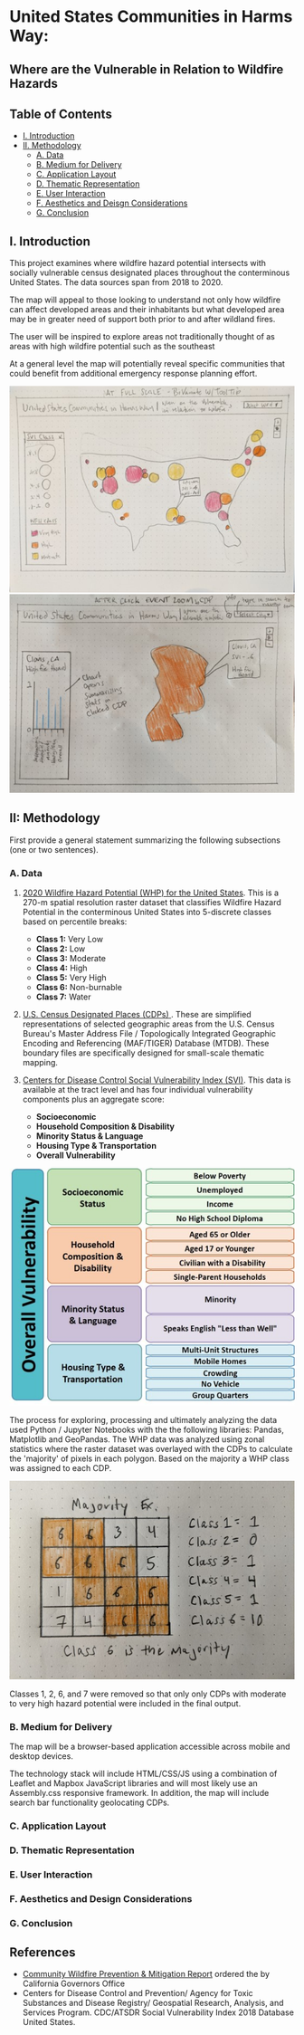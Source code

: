 # United States Communities in Harms Way:
## **Where are the Vulnerable in Relation to Wildfire Hazards**  

<!-- TOC -->

## Table of Contents
- [I. Introduction](#introduction)
- [II. Methodology](#II-Methodology)
   - [A. Data](#a-data)
   - [B. Medium for Delivery](#b-medium-for-delivery)
   - [C. Application Layout](#c-application-layout)
   - [D. Thematic Representation](#d-thematic-representation)
   - [E. User Interaction](#e-user-interaction)
   - [F. Aesthetics and Deisgn Considerations](#f-aesthetics-design-considerations)
   - [G. Conclusion](#g-conclusion)
   
<!-- /TOC -->

## I. Introduction  
This project examines where wildfire hazard potential intersects with socially vulnerable census designated places throughout the conterminous United States. The data sources span from 2018 to 2020. 

The map will appeal to those looking to understand not only how wildfire can affect developed areas and their inhabitants but what developed area may be in greater need of support both prior to and after wildland fires. 

The user will be inspired to explore areas not traditionally thought of as areas with high wildfire potential such as the southeast

At a general level the map will potentially reveal specific communities that could benefit from additional emergency response planning effort.

![Wire Frame 1](images/wireframe1.jpg)
![Wire Frame 2](images/wireframe2.jpg)

## II: Methodology  
First provide a general statement summarizing the following subsections (one or two sentences).

### A. Data  

1. [2020 Wildfire Hazard Potential (WHP) for the United States](https://www.fs.usda.gov/rmrs/datasets/wildfire-hazard-potential-united-states-270-m-version-2020-3rd-edition). This is a 270-m spatial resolution raster dataset that classifies Wildfire Hazard Potential in the conterminous United States into 5-discrete classes based on percentile breaks:   
       
    - **Class 1:** Very Low
    - **Class 2:** Low
    - **Class 3:** Moderate
    - **Class 4:** High
    - **Class 5:** Very High  
    - **Class 6:** Non-burnable  
    - **Class 7:** Water  

2. [U.S. Census Designated Places (CDPs) ](https://www2.census.gov/geo/tiger/GENZ2020/shp/cb_2020_us_place_500k.zip). These are simplified representations of selected geographic areas from the U.S. Census Bureau's Master Address File / Topologically Integrated Geographic Encoding and Referencing (MAF/TIGER) Database (MTDB). These boundary files are specifically designed for small-scale thematic mapping.    

3. [Centers for Disease Control Social Vulnerability Index (SVI)](https://www.atsdr.cdc.gov/placeandhealth/svi/documentation/SVI_documentation_2018.html). This data is available at the tract level and has four individual vulnerability components plus an aggregate score:  

    - **Socioeconomic**
    - **Household Composition & Disability**
    - **Minority Status & Language**
    - **Housing Type & Transportation**
    - **Overall Vulnerability**  

![SVI Classes](images/CDC-SVI-Variables.jpg)

The process for exploring, processing and ultimately analyzing the data used Python / Jupyter Notebooks with the the following libraries: Pandas, Matplotlib and GeoPandas. The WHP data was analyzed using zonal statistics where the raster dataset was overlayed with the CDPs to calculate the 'majority' of pixels in each polygon. Based on the majority a WHP class was assigned to each CDP.  

![Majority](images/majority.jpg)  

Classes 1, 2, 6, and 7 were removed so that only only CDPs with moderate to very high hazard potential were included in the final output.  

### B. Medium for Delivery  

The map will be a browser-based application accessible across mobile and desktop devices.  

The technology stack will include HTML/CSS/JS using a combination of Leaflet and Mapbox JavaScript libraries and will most likely use an Assembly.css responsive framework. In addition, the map will include search bar functionality geolocating CDPs.

### C. Application Layout  
### D. Thematic Representation  
### E. User Interaction  
### F. Aesthetics and Design Considerations  
### G. Conclusion  

## References
- [Community Wildfire Prevention & Mitigation Report](https://www.fire.ca.gov/media/5584/45-day-report-final.pdf) ordered the by California Governors Office
- Centers for Disease Control and Prevention/ Agency for Toxic Substances and Disease Registry/ Geospatial Research, Analysis, and Services Program. CDC/ATSDR Social Vulnerability Index 2018 Database United States.
